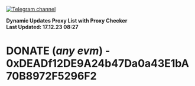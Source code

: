 [![Telegram channel](https://img.shields.io/endpoint?url=https://runkit.io/damiankrawczyk/telegram-badge/branches/master?url=https://t.me/n4z4v0d)](https://t.me/n4z4v0d) 

**Dynamic Updates Proxy List with Proxy Checker**  
**Last Updated: 17.12.23 08:27**

# DONATE (_any evm_) - 0xDEADf12DE9A24b47Da0a43E1bA70B8972F5296F2
